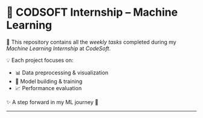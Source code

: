 # 🌟 CODSOFT Internship – Machine Learning  

📂 This repository contains all the *weekly tasks* completed during my *Machine Learning Internship* at *CodeSoft*.  

💡 Each project focuses on:  
- 📊 Data preprocessing & visualization  
- 🤖 Model building & training  
- 📈 Performance evaluation  

✨ A step forward in my ML journey 🚀  

---
